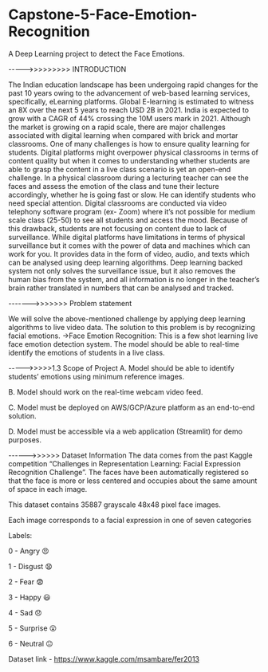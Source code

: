 # Capstone-5-Face-Emotion-Recognition
A Deep Learning project to detect the Face Emotions.


----->>>>>>>>> INTRODUCTION

The Indian education landscape has been undergoing rapid changes for the past 10 years owing to the advancement of web-based learning services, specifically, eLearning platforms.
Global E-learning is estimated to witness an 8X over the next 5 years to reach USD 2B in 2021. India is expected to grow with a CAGR of 44% crossing the 10M users mark in 2021. Although the market is growing on a rapid scale, there are major challenges associated with digital learning when compared with brick and mortar classrooms. One of many challenges is how to ensure quality learning for students. Digital platforms might overpower physical classrooms in terms of content quality but when it comes to understanding whether students are able to grasp the content in a live class scenario is yet an open-end challenge.
In a physical classroom during a lecturing teacher can see the faces and assess the emotion of the class and tune their lecture accordingly, whether he is going fast or slow. He can identify students who need special attention. Digital classrooms are conducted via video telephony software program (ex- Zoom) where it’s not possible for medium scale class (25-50) to see all students and access the mood. Because of this drawback, students are not focusing on content due to lack of surveillance. While digital platforms have limitations in terms of physical surveillance but it comes with the power of data and machines which can work for you. It provides data in the form of video, audio, and texts which can be analysed using deep learning algorithms. Deep learning backed system not only solves the surveillance issue, but it also removes the human bias from the system, and all information is no longer in the teacher’s brain rather translated in numbers that can be analysed and tracked.


------->>>>>>> Problem statement

We will solve the above-mentioned challenge by applying deep learning algorithms to live video data. The solution to this problem is by recognizing facial emotions.
->Face Emotion Recognition:
This is a few shot learning live face emotion detection system. The model should be able to real-time identify the emotions of students in a live class.



----->>>>>1.3 Scope of Project
A. Model should be able to identify students’ emotions using minimum reference images.

B. Model should work on the real-time webcam video feed.

C. Model must be deployed on AWS/GCP/Azure platform as an end-to-end solution.

D. Model must be accessible via a web application (Streamlit) for demo purposes.





------>>>>>>  Dataset Information
The data comes from the past Kaggle competition “Challenges in Representation Learning: Facial Expression Recognition Challenge”. The faces have been automatically registered so that the face is more or less centered and occupies about the same amount of space in each image.

This dataset contains 35887 grayscale 48x48 pixel face images.

Each image corresponds to a facial expression in one of seven categories

Labels:

0 - Angry 😠

1 - Disgust 😧

2 - Fear 😨

3 - Happy 😃

4 - Sad 😞

5 - Surprise 😮

6 - Neutral 😐

Dataset link - https://www.kaggle.com/msambare/fer2013
